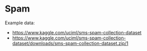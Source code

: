 # Spam

Example data:

* https://www.kaggle.com/uciml/sms-spam-collection-dataset
* https://www.kaggle.com/uciml/sms-spam-collection-dataset/downloads/sms-spam-collection-dataset.zip/1

